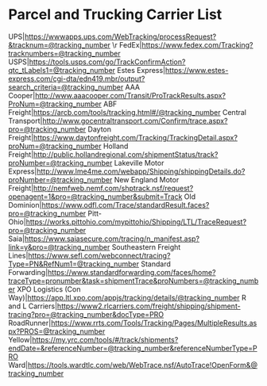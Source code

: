 # Parcel and Trucking Carrier List

UPS|https://wwwapps.ups.com/WebTracking/processRequest?&tracknum=@tracking_number \r
FedEx|https://www.fedex.com/Tracking?tracknumbers=@tracking_number
USPS|https://tools.usps.com/go/TrackConfirmAction?qtc_tLabels1=@tracking_number
Estes Express|https://www.estes-express.com/cgi-dta/edn419.mbr/output?search_criteria=@tracking_number
AAA Cooper|http://www.aaacooper.com/Transit/ProTrackResults.aspx?ProNum=@tracking_number
ABF Freight|https://arcb.com/tools/tracking.html#/@tracking_number
Central Transport|http://www.gocentraltransport.com/Confirm/trace.aspx?pro=@tracking_number
Dayton Freight|https://www.daytonfreight.com/Tracking/TrackingDetail.aspx?proNum=@tracking_number
Holland Freight|http://public.hollandregional.com/shipmentStatus/track?proNumber=@tracking_number
Lakeville Motor Express|http://www.lme4me.com/webapp/Shipping/shippingDetails.do?proNumber=@tracking_number
New England Motor Freight|http://nemfweb.nemf.com/shptrack.nsf/request?openagent=1&pro=@tracking_number&submit=Track
Old Dominion|https://www.odfl.com/Trace/standardResult.faces?pro=@tracking_number
Pitt-Ohio|https://works.pittohio.com/mypittohio/Shipping/LTL/TraceRequest?pro=@tracking_number
Saia|https://www.saiasecure.com/tracing/n_manifest.asp?link=y&pro=@tracking_number
Southeastern Freight Lines|https://www.sefl.com/webconnect/tracing?Type=PN&RefNum1=@tracking_number
Standard Forwarding|https://www.standardforwarding.com/faces/home?traceType=pronumber&task=shipmentTrace&proNumbers=@tracking_number
XPO Logistics (Con Way)|https://app.ltl.xpo.com/appjs/tracking/details/@tracking_number
R and L Carriers|https://www2.rlcarriers.com/freight/shipping/shipment-tracing?pro=@tracking_number&docType=PRO
RoadRunner|https://www.rrts.com/Tools/Tracking/Pages/MultipleResults.aspx?PROS=@tracking_number
Yellow|https://my.yrc.com/tools/#/track/shipments?endDate=&referenceNumber=@tracking_number&referenceNumberType=PRO
Ward|https://tools.wardtlc.com/web/WebTrace.nsf/AutoTrace!OpenForm&@tracking_number
